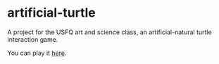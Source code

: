 # artificial-turtle

A project for the USFQ art and science class, an artificial-natural turtle interaction game.

You can play it [here](https://moonstar.greencoaststudios.com/artificial-turtle).
